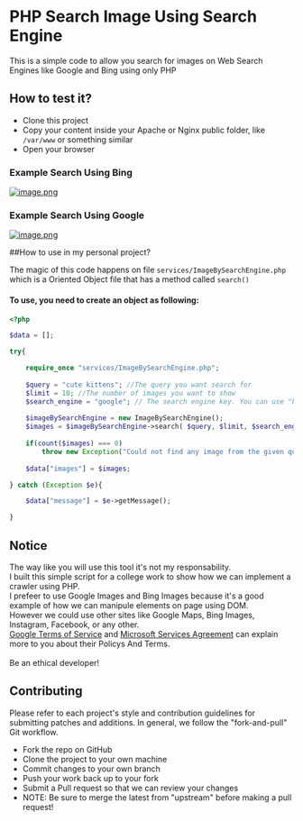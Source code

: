 # PHP Search Image Using Search Engine

This is a simple code to allow you search for images on Web Search Engines like Google and Bing using only PHP

## How to test it?

* Clone this project
* Copy your content inside your Apache or Nginx public folder, like `/var/www` or something similar
* Open your browser

### Example Search Using Bing
[![image.png](https://i.postimg.cc/bwPxY8Y8/image.png)](https://postimg.cc/Wh9FSBJf)

### Example Search Using Google
[![image.png](https://i.postimg.cc/PfZvCcRq/image.png)](https://postimg.cc/3W8x6L7M)


##How to use in my personal project?

The magic of this code happens on file `services/ImageBySearchEngine.php` which is a Oriented Object file that 
has a method called `search()`

#### To use, you need to create an object as following:

```php
<?php

$data = [];

try{

    require_once "services/ImageBySearchEngine.php";
    
    $query = "cute kittens"; //The query you want search for
    $limit = 10; //The number of images you want to show
    $search_engine = "google"; // The search engine key. You can use "bing" as well.
    
    $imageBySearchEngine = new ImageBySearchEngine();
    $images = $imageBySearchEngine->search( $query, $limit, $search_engine );
    
    if(count($images) === 0)
        throw new Exception("Could not find any image from the given query");
    
    $data["images"] = $images;

} catch (Exception $e){

    $data["message"] = $e->getMessage();

}
```

## Notice
The way like you will use this tool it's not my responsability. <br>
I built this simple script for a college work to show how we can implement a crawler using PHP.<br>
I prefeer to use Google Images and Bing Images because it's a good example of how we can 
manipule elements on page using DOM.<br>
However we could use other sites like Google Maps, Bing Images, Instagram, Facebook, or any other.<br>
[Google Terms of Service](https://policies.google.com/terms?hl=en&fg=1) and [Microsoft Services Agreement](https://www.microsoft.com/en-us/servicesagreement/) can explain more to you about their Policys And Terms. <br><br>
Be an ethical developer!

## Contributing
Please refer to each project's style and contribution guidelines for submitting patches and additions. In general, we follow the "fork-and-pull" Git workflow.

* Fork the repo on GitHub
* Clone the project to your own machine
* Commit changes to your own branch
* Push your work back up to your fork
* Submit a Pull request so that we can review your changes
* NOTE: Be sure to merge the latest from "upstream" before making a pull request!